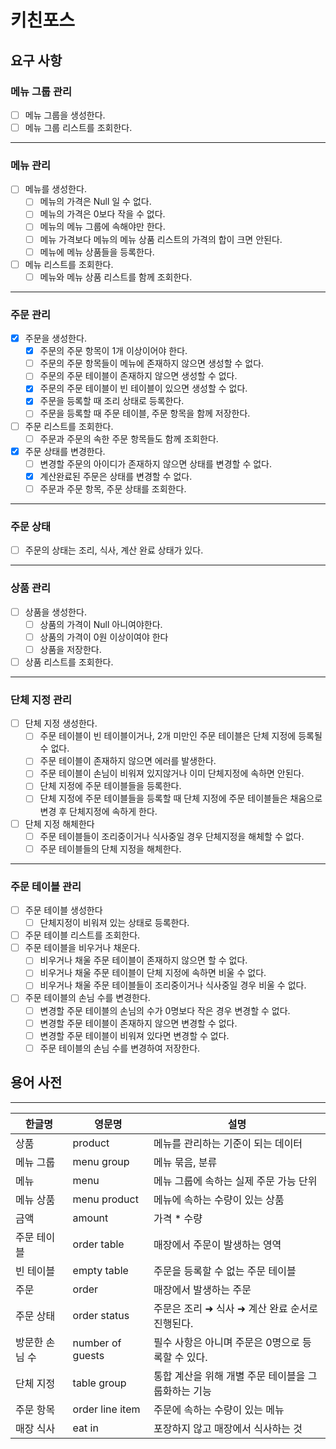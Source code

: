 # 키친포스

## 요구 사항

### **메뉴 그룹 관리**
- [ ] 메뉴 그룹을 생성한다.
- [ ] 메뉴 그룹 리스트를 조회한다.
----

### **메뉴 관리**
- [ ] 메뉴를 생성한다.
  - [ ] 메뉴의 가격은 Null 일 수 없다.
  - [ ] 메뉴의 가격은 0보다 작을 수 없다.
  - [ ] 메뉴의 메뉴 그룹에 속해야만 한다.
  - [ ] 메뉴 가격보다 메뉴의 메뉴 상품 리스트의 가격의 합이 크면 안된다.
  - [ ] 메뉴에 메뉴 상품들을 등록한다.
- [ ] 메뉴 리스트를 조회한다.
  - [ ] 메뉴와 메뉴 상품 리스트를 함께 조회한다.
----

### **주문 관리**
- [X] 주문을 생성한다.
  - [X] 주문의 주문 항목이 1개 이상이어야 한다.
  - [ ] 주문의 주문 항목들이 메뉴에 존재하지 않으면 생성할 수 없다.
  - [ ] 주문의 주문 테이블이 존재하지 않으면 생성할 수 없다.
  - [X] 주문의 주문 테이블이 빈 테이블이 있으면 생성할 수 없다.
  - [X] 주문을 등록할 때 조리 상태로 등록한다.
  - [ ] 주문을 등록할 때 주문 테이블, 주문 항목을 함께 저장한다.
- [ ] 주문 리스트를 조회한다.
  - [ ] 주문과 주문의 속한 주문 항목들도 함께 조회한다.
- [X] 주문 상태를 변경한다.
  - [ ] 변경할 주문의 아이디가 존재하지 않으면 상태를 변경할 수 없다.
  - [X] 계산완료된 주문은 상태를 변경할 수 없다.
  - [ ] 주문과 주문 항목, 주문 상태를 조회한다.
----

### **주문 상태**
- [ ] 주문의 상태는 조리, 식사, 계산 완료 상태가 있다.
----

### **상품 관리**
- [ ] 상품을 생성한다.
  - [ ] 상품의 가격이 Null 아니여야한다.
  - [ ] 상품의 가격이 0원 이상이여야 한다
  - [ ] 상품을 저장한다.
- [ ] 상품 리스트를 조회한다.
----

### **단체 지정 관리**
- [ ] 단체 지정 생성한다.
  - [ ] 주문 테이블이 빈 테이블이거나, 2개 미만인 주문 테이블은 단체 지정에 등록될 수 없다.
  - [ ] 주문 테이블이 존재하지 않으면 에러를 발생한다.
  - [ ] 주문 테이블이 손님이 비워져 있지않거나 이미 단체지정에 속하면 안된다.
  - [ ] 단체 지정에 주문 테이블들을 등록한다.
  - [ ] 단체 지정에 주문 테이블들을 등록할 때 단체 지정에 주문 테이블들은 채움으로 변경 후 단체지정에 속하게 한다.
- [ ] 단체 지정 해체한다
  - [ ] 주문 테이블들이 조리중이거나 식사중일 경우 단체지정을 해체할 수 없다.
  - [ ] 주문 테이블들의 단체 지정을 해체한다.

----

### **주문 테이블 관리**
- [ ] 주문 테이블 생성한다
  - [ ] 단체지정이 비워져 있는 상태로 등록한다.
- [ ] 주문 테이블 리스트를 조회한다.
- [ ] 주문 테이블을 비우거나 채운다.
  - [ ] 비우거나 채울 주문 테이블이 존재하지 않으면 할 수 없다.
  - [ ] 비우거나 채울 주문 테이블이 단체 지정에 속하면 비울 수 없다.
  - [ ] 비우거나 채울 주문 테이블들이 조리중이거나 식사중일 경우 비울 수 없다.
- [ ] 주문 테이블의 손님 수를 변경한다.
  - [ ] 변경할 주문 테이블의 손님의 수가 0명보다 작은 경우 변경할 수 없다.
  - [ ] 변경할 주문 테이블이 존재하지 않으면 변경할 수 없다.
  - [ ] 변경할 주문 테이블이 비워져 있다면 변경할 수 없다.
  - [ ] 주문 테이블의 손님 수를 변경하여 저장한다.

## 용어 사전
----

| 한글명 | 영문명 | 설명 |
| --- | --- | --- |
| 상품 | product | 메뉴를 관리하는 기준이 되는 데이터 |
| 메뉴 그룹 | menu group | 메뉴 묶음, 분류 |
| 메뉴 | menu | 메뉴 그룹에 속하는 실제 주문 가능 단위 |
| 메뉴 상품 | menu product | 메뉴에 속하는 수량이 있는 상품 |
| 금액 | amount | 가격 * 수량 |
| 주문 테이블 | order table | 매장에서 주문이 발생하는 영역 |
| 빈 테이블 | empty table | 주문을 등록할 수 없는 주문 테이블 |
| 주문 | order | 매장에서 발생하는 주문 |
| 주문 상태 | order status | 주문은 조리 ➜ 식사 ➜ 계산 완료 순서로 진행된다. |
| 방문한 손님 수 | number of guests | 필수 사항은 아니며 주문은 0명으로 등록할 수 있다. |
| 단체 지정 | table group | 통합 계산을 위해 개별 주문 테이블을 그룹화하는 기능 |
| 주문 항목 | order line item | 주문에 속하는 수량이 있는 메뉴 |
| 매장 식사 | eat in | 포장하지 않고 매장에서 식사하는 것 |
